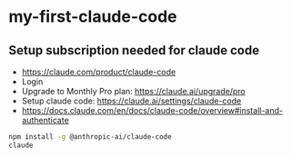 # my-first-claude-code
## Setup subscription needed for claude code
* https://claude.com/product/claude-code
* Login
* Upgrade to Monthly Pro plan: https://claude.ai/upgrade/pro
* Setup claude code: https://claude.ai/settings/claude-code
* https://docs.claude.com/en/docs/claude-code/overview#install-and-authenticate
```bash
npm install -g @anthropic-ai/claude-code
claude
```